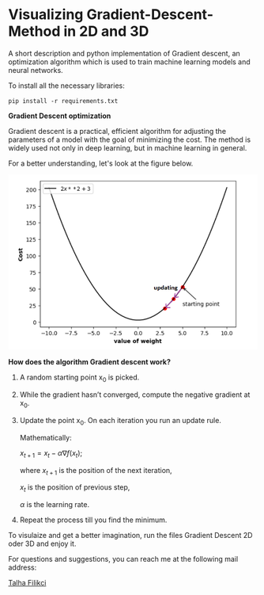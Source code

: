 # Visualizing Gradient-Descent-Method in 2D and 3D
A short description and python implementation of Gradient descent, an optimization algorithm which is used to train machine learning models and neural networks.

To install all the necessary libraries:
````
pip install -r requirements.txt
````
**Gradient Descent optimization**

Gradient descent is a practical, efficient algorithm for adjusting the parameters of a model with the goal of minimizing the cost.
The method is widely used not only in deep learning, but in machine learning in general.


For a better understanding, let's look at the figure below.

![Screenshot](Visualisation_Gradient_Descent.PNG)


**How does the algorithm Gradient descent work?**

1. A random starting point x<sub>0</sub> is picked.
2. While the gradient hasn’t converged, compute the negative gradient at x<sub>0</sub>.
3. Update the point x<sub>0</sub>.
   On each iteration you run an update rule.

   Mathematically:

   $x_{ t+1 } = x_{ t } - \alpha \nabla f(x_{ t })$;

   where $x_{ t+1 }$ is the position of the next iteration,
   
   $x_{ t }$ is the position of previous step,

   $\alpha$ is the learning rate.
   
5. Repeat the process till you find the minimum.

To visulaize and get a better imagination, run the files Gradient Descent 2D oder 3D and enjoy it.

For questions and suggestions, you can reach me at the following mail address:


[Talha Filikci](mailto:talhafilikci@gmail.com?subject=[Github])
